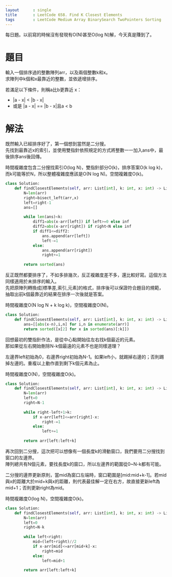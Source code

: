 ```yaml
--- 
layout      : single
title       : LeetCode 658. Find K Closest Elements
tags        : LeetCode Medium Array BinarySearch TwoPointers Sorting
---
```

每日題。以前寫的時候沒有發現有O(N)甚至O(log N)解，今天真是賺到了。  

# 題目
輸入一個排序過的整數陣列arr，以及兩個整數k和x。  
求陣列中k個和x最靠近的整數，並依遞增排序。  

若滿足以下條件，則稱a比b更靠近 x：  
- |a - x| < |b - x|  
- 或是 |a - x| == |b - x|且a < b

# 解法
既然輸入已經排序好了，第一個想到當然是二分搜。  
先找到最靠近x的索引，並使用雙指針依照規定的方式將整數一一加入ans中，最後排序ans後回傳。  

時間複雜度包含二分搜找索引O(log N)，雙指針部分O(k)，排序答案O(k log k)，而k可能等於N，所以整體複雜度應該是O(N log N)。空間複雜度O(k)。  

```python
class Solution:
    def findClosestElements(self, arr: List[int], k: int, x: int) -> List[int]:
        N=len(arr)
        right=bisect_left(arr,x)
        left=right-1
        ans=[]
        
        while len(ans)<k:
            diff1=abs(x-arr[left]) if left>=0 else inf
            diff2=abs(x-arr[right]) if right<N else inf
            if diff1<=diff2:
                ans.append(arr[left])
                left-=1
            else:
                ans.append(arr[right])
                right+=1
                
        return sorted(ans)
```

反正既然都要排序了，不如多排幾次，反正複雜度差不多，還比較好寫。這個方法同樣適用於未排序的輸入。  
先把原陣列轉換成[標準差,索引,元素]的格式，排序後可以保證符合題目的規範，抽取出前k個最靠近的結果在排序一次後就是答案。  

時間複雜度O(N log N + k log k)，空間複雜度O(N)。  

```python
class Solution:
    def findClosestElements(self, arr: List[int], k: int, x: int) -> List[int]:
        ans=[[abs(x-n),i,n] for i,n in enumerate(arr)]
        return sorted([x[2] for x in sorted(ans)[:k]])
```

回想最初的雙指針作法，是從中心點開始往左右找k個最近的元素。  
那如果從左右開始刪除N-k個最遠的元素不也是同樣道理？  

左邊界left初始為0，右邊界right初始為N-1。如果left小，就踢掉右邊的；否則踢掉左邊的。重複以上動作直到剩下k個元素為止。  

時間複雜度O(N)，空間複雜度O(k)。  

```python
class Solution:
    def findClosestElements(self, arr: List[int], k: int, x: int) -> List[int]:
        N=len(arr)
        left=0
        right=N-1
        
        while right-left+1>k:
            if x-arr[left]<=arr[right]-x:
                right-=1
            else:
                left+=1
        
        return arr[left:left+k]
```

再次回到二分搜，這次把可以想像有一個長度k的滑動窗口，我們要用二分搜找到窗口的左邊界。  
陣列總共有N個元素，要找長度k的窗口，所以左邊界的範圍從0\~N-k都有可能。  

二分搜的邊界更新原則，當mid為窗口左端時，窗口範圍是[mid:mid+k-1]。若mid與x的距離大於mid+k與x的距離，則代表最佳解一定在右方，故直接更新left為mid+1；否則更新right為mid。  

時間複雜度O(log N)，空間複雜度O(k)。  

```python
class Solution:
    def findClosestElements(self, arr: List[int], k: int, x: int) -> List[int]:
        N=len(arr)
        left=0
        right=N-k
        
        while left<right:
            mid=(left+right)//2
            if x-arr[mid]<=arr[mid+k]-x:
                right=mid
            else:
                left=mid+1
            
        return arr[left:left+k]
```
